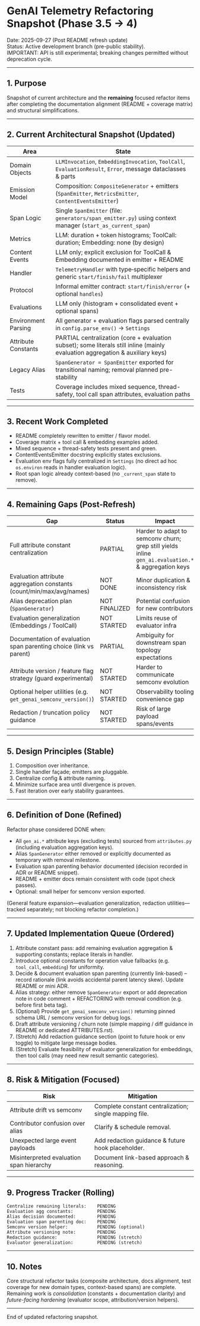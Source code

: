# GenAI Telemetry Refactoring Snapshot (Phase 3.5 → 4)

Date: 2025-09-27 (Post README refresh update)  
Status: Active development branch (pre-public stability).  
IMPORTANT: API is still experimental; breaking changes permitted without deprecation cycle.

---
## 1. Purpose
Snapshot of current architecture and the **remaining** focused refactor items after completing the documentation alignment (README + coverage matrix) and structural simplifications.

---
## 2. Current Architectural Snapshot (Updated)
| Area | State |
|------|-------|
| Domain Objects | `LLMInvocation`, `EmbeddingInvocation`, `ToolCall`, `EvaluationResult`, `Error`, message dataclasses & parts |
| Emission Model | Composition: `CompositeGenerator` + emitters (`SpanEmitter`, `MetricsEmitter`, `ContentEventsEmitter`) |
| Span Logic | Single `SpanEmitter` (file: `generators/span_emitter.py`) using context manager (`start_as_current_span`) |
| Metrics | LLM: duration + token histograms; ToolCall: duration; Embedding: none (by design) |
| Content Events | LLM only; explicit exclusion for ToolCall & Embedding documented in emitter + README |
| Handler | `TelemetryHandler` with type‑specific helpers and generic `start/finish/fail` multiplexer |
| Protocol | Informal emitter contract: `start/finish/error` (+ optional `handles`) |
| Evaluations | LLM only (histogram + consolidated event + optional spans) |
| Environment Parsing | All generator + evaluation flags parsed centrally in `config.parse_env()` -> `Settings` |
| Attribute Constants | PARTIAL centralization (core + evaluation subset); some literals still inline (mainly evaluation aggregation & auxiliary keys) |
| Legacy Alias | `SpanGenerator = SpanEmitter` exported for transitional naming; removal planned pre-stability |
| Tests | Coverage includes mixed sequence, thread-safety, tool call span attributes, evaluation paths |

---
## 3. Recent Work Completed
- README completely rewritten to emitter / flavor model.
- Coverage matrix + tool call & embedding examples added.
- Mixed sequence + thread-safety tests present and green.
- ContentEventsEmitter docstring explicitly states exclusions.
- Evaluation env flags fully centralized in `Settings` (no direct ad hoc `os.environ` reads in handler evaluation logic).
- Root span logic already context-based (no `_current_span` state to remove).

---
## 4. Remaining Gaps (Post-Refresh)
| Gap | Status | Impact |
|-----|--------|--------|
| Full attribute constant centralization | PARTIAL | Harder to adapt to semconv churn; grep still yields inline `gen_ai.evaluation.*` & aggregation keys |
| Evaluation attribute aggregation constants (count/min/max/avg/names) | NOT DONE | Minor duplication & inconsistency risk |
| Alias deprecation plan (`SpanGenerator`) | NOT FINALIZED | Potential confusion for new contributors |
| Evaluation generalization (Embeddings / ToolCall) | NOT STARTED | Limits reuse of evaluator infra |
| Documentation of evaluation span parenting choice (link vs parent) | PARTIAL | Ambiguity for downstream span topology expectations |
| Attribute version / feature flag strategy (guard experimental) | NOT STARTED | Harder to communicate semconv evolution |
| Optional helper utilities (e.g. `get_genai_semconv_version()`) | NOT STARTED | Observability tooling convenience gap |
| Redaction / truncation policy guidance | NOT STARTED | Risk of large payload spans/events |

---
## 5. Design Principles (Stable)
1. Composition over inheritance.
2. Single handler façade; emitters are pluggable.
3. Centralize config & attribute naming.
4. Minimize surface area until divergence is proven.
5. Fast iteration over early stability guarantees.

---
## 6. Definition of Done (Refined)
Refactor phase considered DONE when:
- All `gen_ai.*` attribute keys (excluding tests) sourced from `attributes.py` (including evaluation aggregation keys).
- Alias `SpanGenerator` either removed or explicitly documented as temporary with removal milestone.
- Evaluation span parenting behavior documented (decision recorded in ADR or README snippet).
- README + emitter docs remain consistent with code (spot check passes).
- Optional: small helper for semconv version exported.

(General feature expansion—evaluation generalization, redaction utilities—tracked separately; not blocking refactor completion.)

---
## 7. Updated Implementation Queue (Ordered)
1. Attribute constant pass: add remaining evaluation aggregation & supporting constants; replace literals in handler.
2. Introduce optional constants for operation value fallbacks (e.g. `tool_call`, `embedding`) for uniformity.
3. Decide & document evaluation span parenting (currently link-based) – record rationale (link avoids accidental parent latency skew). Update README or mini ADR.
4. Alias strategy: either remove `SpanGenerator` export or add deprecation note in code comment + REFACTORING with removal condition (e.g. before first beta tag).
5. (Optional) Provide `get_genai_semconv_version()` returning pinned schema URL / semconv version for debug logs.
6. Draft attribute versioning / churn note (simple mapping / diff guidance in README or dedicated ATTRIBUTES.rst).
7. (Stretch) Add redaction guidance section (point to future hook or env toggle) to mitigate large message bodies.
8. (Stretch) Evaluate feasibility of evaluator generalization for embeddings, then tool calls (may need new result semantic categories).

---
## 8. Risk & Mitigation (Focused)
| Risk | Mitigation |
|------|-----------|
| Attribute drift vs semconv | Complete constant centralization; single mapping file. |
| Contributor confusion over alias | Clarify & schedule removal. |
| Unexpected large event payloads | Add redaction guidance & future hook placeholder. |
| Misinterpreted evaluation span hierarchy | Document link-based approach & reasoning. |

---
## 9. Progress Tracker (Rolling)
```
Centralize remaining literals:    PENDING
Evaluation agg constants:         PENDING
Alias decision documented:        PENDING
Evaluation span parenting doc:    PENDING
Semconv version helper:           PENDING (optional)
Attribute versioning note:        PENDING
Redaction guidance:               PENDING (stretch)
Evaluator generalization:         PENDING (stretch)
```

---
## 10. Notes
Core structural refactor tasks (composite architecture, docs alignment, test coverage for new domain types, context-based spans) are complete. Remaining work is *consolidation* (constants + documentation clarity) and *future-facing hardening* (evaluator scope, attribution/version helpers).

---
End of updated refactoring snapshot.
